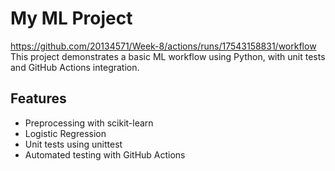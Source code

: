# My ML Project
https://github.com/20134571/Week-8/actions/runs/17543158831/workflow
This project demonstrates a basic ML workflow using Python, with unit tests and GitHub Actions integration.

## Features
- Preprocessing with scikit-learn
- Logistic Regression
- Unit tests using unittest
- Automated testing with GitHub Actions
